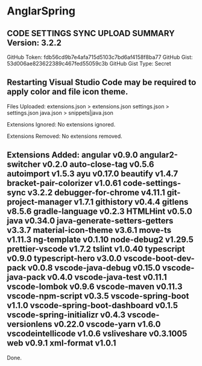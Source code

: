 # AnglarSpring

CODE SETTINGS SYNC UPLOAD SUMMARY
Version: 3.2.2
--------------------
GitHub Token: fdb56cd9b7e4afa715d5103c7bd6af4158f8ba77
GitHub Gist: 53d006ae823622389c467fed55059c3b
GitHub Gist Type: Secret

Restarting Visual Studio Code may be required to apply color and file icon theme.
--------------------
Files Uploaded:
  extensions.json > extensions.json
  settings.json > settings.json
  java.json > snippets|java.json

Extensions Ignored:
  No extensions ignored.

Extensions Removed:
  No extensions removed.

Extensions Added:
  angular v0.9.0
  angular2-switcher v0.2.0
  auto-close-tag v0.5.6
  autoimport v1.5.3
  ayu v0.17.0
  beautify v1.4.7
  bracket-pair-colorizer v1.0.61
  code-settings-sync v3.2.2
  debugger-for-chrome v4.11.1
  git-project-manager v1.7.1
  githistory v0.4.4
  gitlens v8.5.6
  gradle-language v0.2.3
  HTMLHint v0.5.0
  java v0.34.0
  java-generate-setters-getters v3.3.7
  material-icon-theme v3.6.1
  move-ts v1.11.3
  ng-template v0.1.10
  node-debug2 v1.29.5
  prettier-vscode v1.7.2
  tslint v1.0.40
  typescript v0.9.0
  typescript-hero v3.0.0
  vscode-boot-dev-pack v0.0.8
  vscode-java-debug v0.15.0
  vscode-java-pack v0.4.0
  vscode-java-test v0.11.1
  vscode-lombok v0.9.6
  vscode-maven v0.11.3
  vscode-npm-script v0.3.5
  vscode-spring-boot v1.1.0
  vscode-spring-boot-dashboard v0.1.5
  vscode-spring-initializr v0.4.3
  vscode-versionlens v0.22.0
  vscode-yarn v1.6.0
  vscodeintellicode v1.0.6
  vsliveshare v0.3.1005
  web v0.9.1
  xml-format v1.0.1
--------------------
Done.
